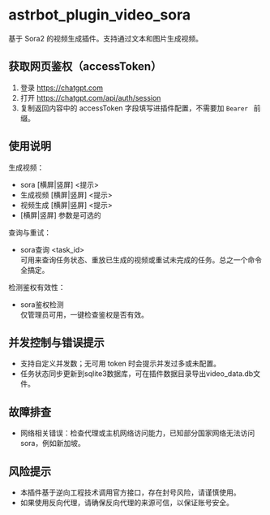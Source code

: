 # astrbot_plugin_video_sora

基于 Sora2 的视频生成插件。支持通过文本和图片生成视频。

## 获取网页鉴权（accessToken）
1. 登录 https://chatgpt.com
2. 打开 https://chatgpt.com/api/auth/session
3. 复制返回内容中的 accessToken 字段填写进插件配置，不需要加 `Bearer ` 前缀。

## 使用说明
生成视频：
- sora [横屏|竖屏] <提示>
- 生成视频 [横屏|竖屏] <提示>
- 视频生成 [横屏|竖屏] <提示>
- [横屏|竖屏] 参数是可选的

查询与重试：
- sora查询 <task_id>  
可用来查询任务状态、重放已生成的视频或重试未完成的任务。总之一个命令全搞定。

检测鉴权有效性：
- sora鉴权检测  
仅管理员可用，一键检查鉴权是否有效。

## 并发控制与错误提示
- 支持自定义并发数；无可用 token 时会提示并发过多或未配置。
- 任务状态同步更新到sqlite3数据库，可在插件数据目录导出video_data.db文件。

## 故障排查
- 网络相关错误：检查代理或主机网络访问能力，已知部分国家网络无法访问sora，例如新加坡。

## 风险提示
- 本插件基于逆向工程技术调用官方接口，存在封号风险，请谨慎使用。
- 如果使用反向代理，请确保反向代理的来源可信，以保证账号安全。
